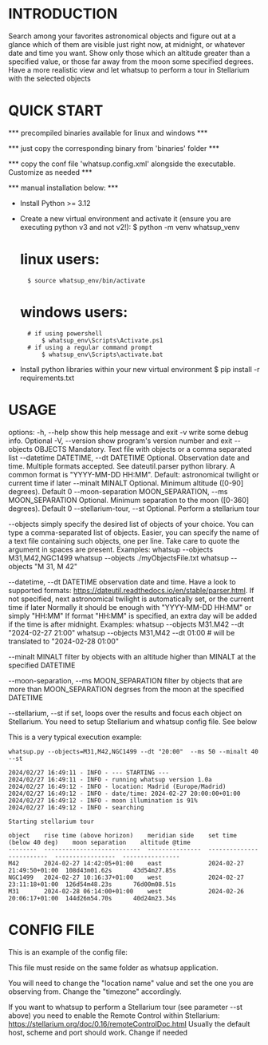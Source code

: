 INTRODUCTION
==============

Search among your favorites astronomical objects and figure out at a glance which of them are visible just right now, at midnight, or whatever date and time you want. Show only those which an altitude greater than a specified value, or those far away from the moon some specified degrees. Have a more realistic view and let whatsup to perform a tour in Stellarium with the selected objects


QUICK START
==============

*** precompiled binaries available for linux and windows ***

*** just copy the corresponding binary from 'binaries' folder ***

*** copy the conf file 'whatsup.config.xml' alongside the executable. Customize as needed  ***




*** manual installation below: ***

- Install Python >= 3.12

- Create a new virtual environment and activate it (ensure you are executing python v3 and not v2!):
	$ python -m venv whatsup_venv
	# linux users:
		$ source whatsup_env/bin/activate
	# windows users:
		# if using powershell
			$ whatsup_env\Scripts\Activate.ps1
		# if using a regular command prompt
			$ whatsup_env\Scripts\activate.bat

- Install python libraries within your new virtual environment
	$ pip install -r requirements.txt



USAGE
==============
options:
  -h, --help            show this help message and exit
  -v                    write some debug info. Optional
  -V, --version         show program's version number and exit
  --objects OBJECTS     Mandatory. Text file with objects or a comma separated list
  --datetime DATETIME, --dt DATETIME
                        Optional. Observation date and time. Multiple formats accepted. See dateutil.parser python library. A common format is "YYYY-MM-DD HH:MM". Default: astronomical twilight or current time if later
  --minalt MINALT       Optional. Minimum altitude ([0-90] degrees). Default 0
  --moon-separation MOON_SEPARATION, --ms MOON_SEPARATION
                        Optional. Minimum separation to the moon ([0-360] degrees). Default 0
  --stellarium-tour, --st
                        Optional. Perform a stellarium tour


--objects
	simply specify the desired list of objects of your choice. You can type a comma-separated list of objects. Easier, you can specify the name of a text file containing such objects, one per line. Take care to quote the argument in spaces are present.
	Examples:
		whatsup --objects M31,M42,NGC1499
		whatsup --objects ./myObjectsFile.txt
		whatsup --objects "M 31, M 42"

--datetime, --dt DATETIME
	observation date and time. Have a look to supported formats: https://dateutil.readthedocs.io/en/stable/parser.html. If not specified, next astronomical twilight is automatically set, or the current time if later
	Normally it should be enough with "YYYY-MM-DD HH:MM" or simply "HH:MM"
	If format "HH:MM" is specified, an extra day will be added if the time is after midnight.
	Examples:
		whatsup --objects M31.M42 --dt "2024-02-27 21:00"
		whatsup --objects M31,M42 --dt 01:00       # will be translated to "2024-02-28 01:00"

--minalt MINALT
	filter by objects with an altitude higher than MINALT at the specified DATETIME

--moon-separation, --ms MOON_SEPARATION
	filter by objects that are more than MOON_SEPARATION degrses from the moon at the specified DATETIME

--stellarium, --st
	if set, loops over the results and focus each object on Stellarium. You need to setup Stellarium and whatsup config file. See below


This is a very typical execution example:

	whatsup.py --objects=M31,M42,NGC1499 --dt "20:00"  --ms 50 --minalt 40 --st

	2024/02/27 16:49:11 - INFO - --- STARTING ---
	2024/02/27 16:49:11 - INFO - running whatsup version 1.0a
	2024/02/27 16:49:12 - INFO - location: Madrid (Europe/Madrid)
	2024/02/27 16:49:12 - INFO - date/time: 2024-02-27 20:00:00+01:00
	2024/02/27 16:49:12 - INFO - moon illumination is 91%
	2024/02/27 16:49:12 - INFO - searching

	Starting stellarium tour

	object    rise time (above horizon)    meridian side    set time (below 40 deg)    moon separation    altitude @time
	--------  ---------------------------  ---------------  -------------------------  -----------------  ----------------
	M42       2024-02-27 14:42:05+01:00    east             2024-02-27 21:49:50+01:00  108d43m01.62s      43d54m27.85s
	NGC1499   2024-02-27 10:16:37+01:00    west             2024-02-27 23:11:18+01:00  126d54m48.23s      76d00m08.51s
	M31       2024-02-28 06:14:00+01:00    west             2024-02-26 20:06:17+01:00  144d26m54.70s      40d24m23.34s





CONFIG FILE
==============
This is an example of the config file:

<?xml version="1.0" encoding="UTF-8"?>
<config>
	<general>
		<location name="Madrid" timezone="Europe/Madrid" />
		<stellarium host="127.0.0.1" scheme="http" port="8090" />
	</general>
</config>

This file must reside on the same folder as whatsup application.

You will need to change the "location name" value and set the one you are observing from. Change the "timezone" accordingly.

If you want to whatsup to perform a Stellarium tour (see parameter --st above) you need to enable the Remote Control within Stellarium: https://stellarium.org/doc/0.16/remoteControlDoc.html
Usually the default host, scheme and port should work. Change if needed
